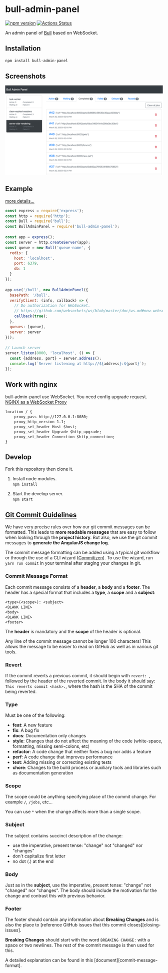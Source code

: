 # bull-admin-panel
[![npm version](https://badge.fury.io/js/bull-admin-panel.svg)](https://www.npmjs.com/package/bull-admin-panel)
[![Actions Status](https://github.com/kelp404/bull-admin-panel/workflows/test/badge.svg)](https://github.com/kelp404/bull-admin-panel/actions)

An admin panel of [Bull](https://github.com/OptimalBits/bull) based on WebSocket.


## Installation
```bash
npm install bull-admin-panel
```

## Screenshots
<img src="_screenshots/screenshots-01.png"/>


## Example
[more details...](/example)
```js
const express = require('express');
const http = require('http');
const Bull = require('bull');
const BullAdminPanel = require('bull-admin-panel');

const app = express();
const server = http.createServer(app);
const queue = new Bull('queue-name', {
  redis: {
    host: 'localhost',
    port: 6379,
    db: 1
  }
});

app.use('/bull', new BullAdminPanel({
  basePath: '/bull',
  verifyClient: (info, callback) => {
    // Do authorization for WebSocket.
    // https://github.com/websockets/ws/blob/master/doc/ws.md#new-websocketserveroptions-callback
    callback(true);
  },
  queues: [queue],
  server: server
}));

// Launch server
server.listen(8000, 'localhost', () => {
  const {address, port} = server.address();
  console.log(`Server listening at http://${address}:${port}`);
});
```


## Work with nginx
bull-admin-panel use WebSocket. You need config upgrade request.  
[NGINX as a WebSocket Proxy](https://www.nginx.com/blog/websocket-nginx/)
```
location / {
    proxy_pass http://127.0.0.1:8080;
    proxy_http_version 1.1;
    proxy_set_header Host $host;
    proxy_set_header Upgrade $http_upgrade;
    proxy_set_header Connection $http_connection;
}
```


## Develop
Fork this repository then clone it.  
1. Install node modules.  
`npm install`

2. Start the develop server.    
`npm start`


## [Git Commit Guidelines](https://github.com/angular/angular.js/blob/master/DEVELOPERS.md#-git-commit-guidelines)

We have very precise rules over how our git commit messages can be formatted.  This leads to **more
readable messages** that are easy to follow when looking through the **project history**.  But also,
we use the git commit messages to **generate the AngularJS change log**.

The commit message formatting can be added using a typical git workflow or through the use of a CLI
wizard ([Commitizen](https://github.com/commitizen/cz-cli)). To use the wizard, run `yarn run commit`
in your terminal after staging your changes in git.

### Commit Message Format
Each commit message consists of a **header**, a **body** and a **footer**.  The header has a special
format that includes a **type**, a **scope** and a **subject**:

```
<type>(<scope>): <subject>
<BLANK LINE>
<body>
<BLANK LINE>
<footer>
```

The **header** is mandatory and the **scope** of the header is optional.

Any line of the commit message cannot be longer 100 characters! This allows the message to be easier
to read on GitHub as well as in various git tools.

### Revert
If the commit reverts a previous commit, it should begin with `revert: `, followed by the header
of the reverted commit.
In the body it should say: `This reverts commit <hash>.`, where the hash is the SHA of the commit
being reverted.

### Type
Must be one of the following:

* **feat**: A new feature
* **fix**: A bug fix
* **docs**: Documentation only changes
* **style**: Changes that do not affect the meaning of the code (white-space, formatting, missing
  semi-colons, etc)
* **refactor**: A code change that neither fixes a bug nor adds a feature
* **perf**: A code change that improves performance
* **test**: Adding missing or correcting existing tests
* **chore**: Changes to the build process or auxiliary tools and libraries such as documentation
  generation

### Scope
The scope could be anything specifying place of the commit change. For example `/`,
`/jobs`, etc...

You can use `*` when the change affects more than a single scope.

### Subject
The subject contains succinct description of the change:

* use the imperative, present tense: "change" not "changed" nor "changes"
* don't capitalize first letter
* no dot (.) at the end

### Body
Just as in the **subject**, use the imperative, present tense: "change" not "changed" nor "changes".
The body should include the motivation for the change and contrast this with previous behavior.

### Footer
The footer should contain any information about **Breaking Changes** and is also the place to
[reference GitHub issues that this commit closes][closing-issues].

**Breaking Changes** should start with the word `BREAKING CHANGE:` with a space or two newlines.
The rest of the commit message is then used for this.

A detailed explanation can be found in this [document][commit-message-format].
